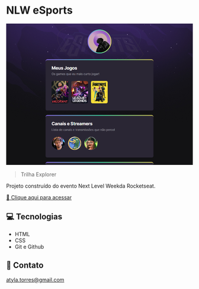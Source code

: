 # NLW eSports 

![preview](./.github/preview.png)

> Trilha Explorer

Projeto construído do evento Next Level Weekda Rocketseat.

[🔗 Clique aqui para acessar](https://torresatyla.github.io/NLW-esports/)

## 💻 Tecnologias

- HTML
- CSS
- Git e Github

## 📩 Contato

atyla.torres@gmail.com